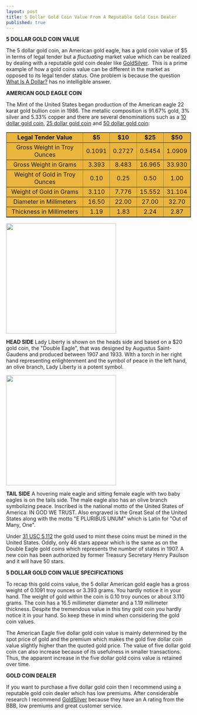 ```yaml
---
layout: post
title: 5 Dollar Gold Coin Value From A Reputable Gold Coin Dealer
published: true
---
```

<p><strong>5 DOLLAR GOLD COIN VALUE</strong></p>
<p>The 5 dollar gold coin, an American gold eagle, has a gold coin value of $5 in terms of legal tender but a <em>fluctuating</em> market value which can be realized by dealing with a reputable gold coin dealer like <a title="5 dollar gold coin value" href="http://www.runtogold.com/5dollargoldcoinvalue" target="_blank">GoldSilver</a>.  This is a prime example of how a gold coins value can be different in the market as opposed to its legal tender status. One problem is because the question <a title="what is a dollar" href="http://www.runtogold.com/2009/05/define-the-dollar-or-else/" target="_blank">What Is A Dollar?</a> has no intelligible answer.</p>
<p><strong>AMERICAN GOLD EAGLE COIN</strong></p>
<p>The Mint of the United States began production of the American eagle 22 karat gold bullion coin in 1986. The metallic composition is 91.67% gold, 3% silver and 5.33% copper and there are several denominations such as a <a title="10 dollar gold coin value" href="http://www.runtogold.com/how-to-buy-gold-or-silver/10-dollar-gold-coin-value-gold-coin-dealer/" target="_blank">10 dollar gold coin</a>, <a title="25 dollar gold coin value" href="http://www.runtogold.com/how-to-buy-gold-or-silver/25-dollar-gold-coin-value-gold-coin-dealer/" target="_blank">25 dollar gold coin</a> and <a title="50 dollar gold coin value" href="http://www.runtogold.com/how-to-buy-gold-or-silver/50-dollar-gold-coin-value-gold-coin-dealer/" target="_blank">50 dollar gold coin</a>:</p>
<table style="background-color: #eab63e;" width="520" border="1" cellspacing="3" cellpadding="3">
<tbody>
<tr>
<td style="text-align: center;"><strong>Legal Tender Value</strong></td>
<td style="text-align: center;"><strong>$5</strong></td>
<td style="text-align: center;"><strong>$10</strong></td>
<td style="text-align: center;"><strong>$25</strong></td>
<td style="text-align: center;"><strong>$50</strong></td>
</tr>
<tr>
<td style="text-align: center;">Gross Weight in Troy Ounces</td>
<td style="text-align: center;">0.1091</td>
<td style="text-align: center;">0.2727</td>
<td style="text-align: center;">0.5454</td>
<td style="text-align: center;">1.0909</td>
</tr>
<tr>
<td style="text-align: center;">Gross Weight in Grams</td>
<td style="text-align: center;">3.393</td>
<td style="text-align: center;">8.483</td>
<td style="text-align: center;">16.965</td>
<td style="text-align: center;">33.930</td>
</tr>
<tr>
<td style="text-align: center;">Weight of Gold in Troy Ounces</td>
<td style="text-align: center;">0.10</td>
<td style="text-align: center;">0.25</td>
<td style="text-align: center;">0.50</td>
<td style="text-align: center;">1.00</td>
</tr>
<tr>
<td style="text-align: center;">Weight of Gold in Grams</td>
<td style="text-align: center;">3.110</td>
<td style="text-align: center;">7.776</td>
<td style="text-align: center;">15.552</td>
<td style="text-align: center;">31.104</td>
</tr>
<tr>
<td style="text-align: center;">Diameter in Millimeters</td>
<td style="text-align: center;">16.50</td>
<td style="text-align: center;">22.00</td>
<td style="text-align: center;">27.00</td>
<td style="text-align: center;">32.70</td>
</tr>
<tr>
<td style="text-align: center;">Thickness in Millimeters</td>
<td style="text-align: center;">1.19</td>
<td style="text-align: center;">1.83</td>
<td style="text-align: center;">2.24</td>
<td style="text-align: center;">2.87</td>
</tr>
</tbody>
</table>
<p><img class="aligncenter" title="5 dollar gold coins value head" src="{{ site.baseurl }}/images/5-dollar-gold-coins-value-head.jpg" alt="" width="300" height="300" /></p>
<p><strong>HEAD SIDE</strong> Lady Liberty is shown on the heads side and based on a $20 gold coin, the "Double Eagle", that was designed by Augustus Saint-Gaudens and produced between 1907 and 1933. WIth a torch in her right hand representing enlightenment and the symbol of peace in the left hand, an olive branch, Lady Liberty is a potent symbol.</p>
<p><img class="aligncenter" title="5 dollar gold coins value tail" src="{{ site.baseurl }}/images/5-dollar-gold-coins-value-tail.jpg" alt="" width="300" height="300" /></p>
<p><strong>TAIL SIDE</strong> A hovering male eagle and sitting female eagle with two baby eagles is on the tails side. The male eagle also has an olive branch symbolizing peace. Inscribed is the national motto of the United States of America: IN GOD WE TRUST. Also engraved is the Great Seal of the United States along with the motto "E PLURIBUS UNUM" which is Latin for "Out of Many, One".</p>
<p>Under <a title="united states code" href="http://www.law.cornell.edu/uscode/31/5112.html" target="_blank">31 USC 5,112</a> the gold used to mint these coins must be mined in the United States. Oddly, only 46 stars appear which is the same as on the Double Eagle gold coins which represents the number of states in 1907. A new coin has been authorized by former Treasury Secretary Henry Paulson and it will have 50 stars.</p>
<p><strong>5 DOLLAR GOLD COIN VALUE SPECIFICATIONS</strong></p>
<p>To recap this gold coins value, the 5 dollar American gold eagle has a gross weight of 0.1091 troy ounces or 3.393 grams. You hardly notice it in your hand. The weight of gold within the coin is 0.10 troy ounces or about 3.110 grams. The coin has a 16.5 millimeter diameter and a 1.19 millimeter thickness. Despite the tremendous value in this tiny gold coin you hardly notice it in your hand. So keep these in mind when considering the gold coin values.</p>
<p>The American Eagle five dollar gold coin value is mainly determined by the spot price of gold and the premium which makes the gold five dollar coin value slightly higher than the quoted gold price. The value of five dollar gold coin can also increase because of its usefulness in smaller transactions. Thus, the apparent increase in the five dollar gold coins value is retained over time.</p>
<p><strong>GOLD COIN DEALER</strong></p>
<p>If you want to purchase a five dollar gold coin then I recommend using a reputable gold coin dealer which has low premiums. After considerable research I recommend <a title="5 dollar gold coin value" href="http://www.runtogold.com/5dollargoldcoinvalue" target="_blank">GoldSilver</a> because they have an A rating from the BBB, low premiums and great customer service.</p>
